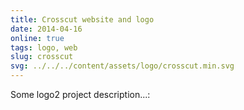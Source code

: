 ```yaml
---
title: Crosscut website and logo
date: 2014-04-16
online: true
tags: logo, web
slug: crosscut
svg: ../../../content/assets/logo/crosscut.min.svg
---
```


Some logo2 project description...:
